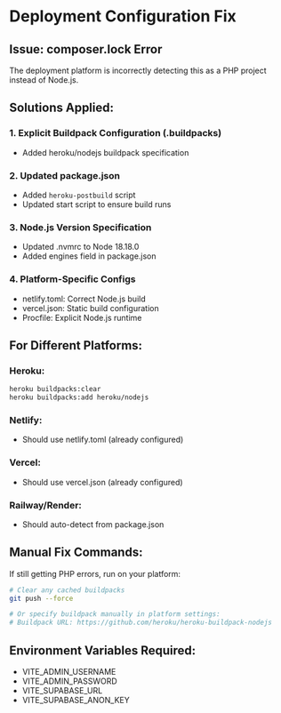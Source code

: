 # Deployment Configuration Fix

## Issue: composer.lock Error

The deployment platform is incorrectly detecting this as a PHP project instead of Node.js.

## Solutions Applied:

### 1. Explicit Buildpack Configuration (.buildpacks)
- Added heroku/nodejs buildpack specification

### 2. Updated package.json
- Added `heroku-postbuild` script
- Updated start script to ensure build runs

### 3. Node.js Version Specification
- Updated .nvmrc to Node 18.18.0
- Added engines field in package.json

### 4. Platform-Specific Configs
- netlify.toml: Correct Node.js build
- vercel.json: Static build configuration
- Procfile: Explicit Node.js runtime

## For Different Platforms:

### Heroku:
```bash
heroku buildpacks:clear
heroku buildpacks:add heroku/nodejs
```

### Netlify:
- Should use netlify.toml (already configured)

### Vercel:
- Should use vercel.json (already configured)

### Railway/Render:
- Should auto-detect from package.json

## Manual Fix Commands:

If still getting PHP errors, run on your platform:

```bash
# Clear any cached buildpacks
git push --force

# Or specify buildpack manually in platform settings:
# Buildpack URL: https://github.com/heroku/heroku-buildpack-nodejs
```

## Environment Variables Required:
- VITE_ADMIN_USERNAME
- VITE_ADMIN_PASSWORD  
- VITE_SUPABASE_URL
- VITE_SUPABASE_ANON_KEY
